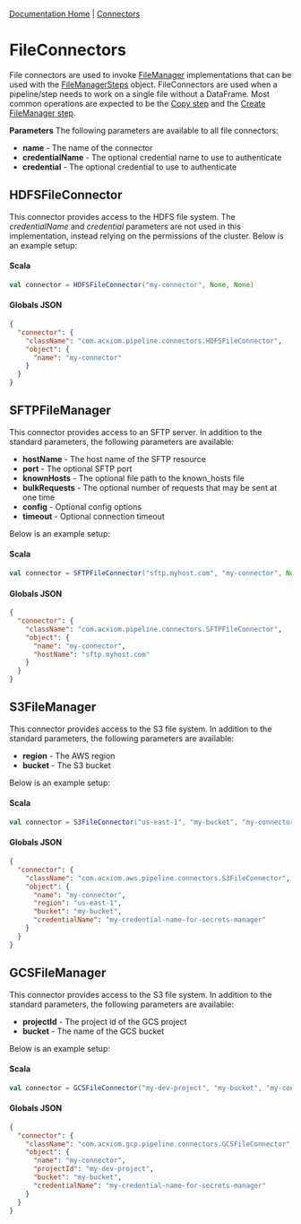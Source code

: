 [Documentation Home](readme.md) | [Connectors](connectors.md)

# FileConnectors
File connectors are used to invoke [FileManager](filemanager.md) implementations that can be used with the
[FileManagerSteps](../metalus-common/docs/filemanagersteps.md) object. FileConnectors are used when a pipeline/step
needs to work on a single file without a DataFrame. Most common operations are expected to be the [Copy step](../metalus-common/docs/filemanagersteps.md#copy)
and the [Create FileManager step](../metalus-common/docs/filemanagersteps.md#create-a-filemanager).

**Parameters**
The following parameters are available to all file connectors:

* **name** - The name of the connector
* **credentialName** - The optional credential name to use to authenticate
* **credential** - The optional credential to use to authenticate

## HDFSFileConnector
This connector provides access to the HDFS file system. The _credentialName_ and _credential_ parameters are not used in
this implementation, instead relying on the permissions of the cluster. Below is an example setup:
#### Scala
```scala
val connector = HDFSFileConnector("my-connector", None, None)
```
#### Globals JSON
```json
{
  "connector": {
    "className": "com.acxiom.pipeline.connectors.HDFSFileConnector",
    "object": {
      "name": "my-connector"
    }
  }
}
```
## SFTPFileManager
This connector provides access to an SFTP server. In addition to the standard parameters, the following parameters are
available:

* **hostName** - The host name of the SFTP resource
* **port** - The optional SFTP port
* **knownHosts** - The optional file path to the known_hosts file
* **bulkRequests** - The optional number of requests that may be sent at one time
* **config** - Optional config options
* **timeout** - Optional connection timeout

Below is an example setup:
#### Scala
```scala
val connector = SFTPFileConnector("sftp.myhost.com", "my-connector", None, None)
```
#### Globals JSON
```json
{
  "connector": {
    "className": "com.acxiom.pipeline.connectors.SFTPFileConnector",
    "object": {
      "name": "my-connector",
      "hostName": "sftp.myhost.com"
    }
  }
}
```
## S3FileManager
This connector provides access to the S3 file system. In addition to the standard parameters, the following parameters are
available:

* **region** - The AWS region
* **bucket** - The S3 bucket

Below is an example setup:
#### Scala
```scala
val connector = S3FileConnector("us-east-1", "my-bucket", "my-connector", Some("my-credential-name-for-secrets-manager"), None)
```
#### Globals JSON
```json
{
  "connector": {
    "className": "com.acxiom.aws.pipeline.connectors.S3FileConnector",
    "object": {
      "name": "my-connector",
      "region": "us-east-1",
      "bucket": "my-bucket",
      "credentialName": "my-credential-name-for-secrets-manager"
    }
  }
}
```
## GCSFileManager
This connector provides access to the S3 file system. In addition to the standard parameters, the following parameters are
available:

* **projectId** - The project id of the GCS project
* **bucket** - The name of the GCS bucket

Below is an example setup:
#### Scala
```scala
val connector = GCSFileConnector("my-dev-project", "my-bucket", "my-connector", Some("my-credential-name-for-secrets-manager"), None)
```
#### Globals JSON
```json
{
  "connector": {
    "className": "com.acxiom.gcp.pipeline.connectors.GCSFileConnector",
    "object": {
      "name": "my-connector",
      "projectId": "my-dev-project",
      "bucket": "my-bucket",
      "credentialName": "my-credential-name-for-secrets-manager"
    }
  }
}
```
